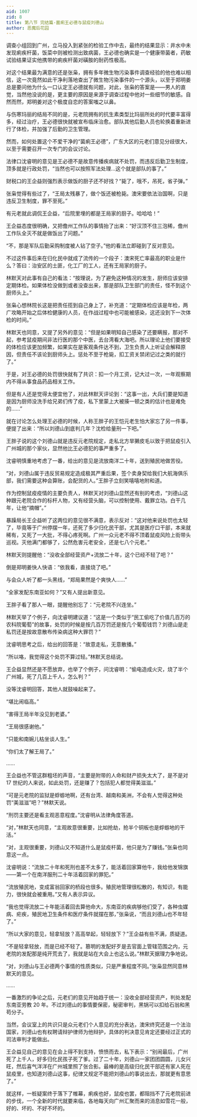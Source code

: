 ```yaml
---
aid: 1007
zid: 8
title: 第八节 完结篇-菌痢王必德与鼠疫刘德山
author: 恶魔后花园
---
```


调查小组回到广州，立马投入到紧张的检验工作中去，最终的结果显示：井水中未发现痢疾杆菌，饭菜中则被检测出致病菌，王必德也确实是一个健康带菌者，药敏试验结果证实他携带的痢疾杆菌对磺胺的耐药性极高。

对这个结果最为满意的还是张枭，拥有多年微生物污染事件调查经验的他也难以相信，这一次竟然如此干净利落地查出了微生物污染事件的一个源头，以至于郑明姜总是要问他为什么一口认定王必德就有问题，对此，张枭的答案是——男人的直觉，当然他没说的是，更主要的原因是来源于调查过程中他对一些细节的敏感。自然而然，郑明姜对这个极度自恋的答案嗤之以鼻。

与伤寒玛丽的结局不同的是，元老院拥有的抗生素类型比玛丽所处的时代要丰富得多，经过治疗，王必德很快就被宣布临床治愈。部队其他后勤人员也轮换着重新进行了体检，并加强了后勤的卫生管理。

然而，如何处置这个不爱干净的“菌痢王必德”，广东大区的元老们意见分歧很大，以至于需要召开一次专门的会议讨论。

法律口沈睿明的意见是王必德不是故意传播疾病就不处罚，而违反后勤卫生制度，顶多就是行政处罚，“当然也可以按照军法处理…这个就是部队的事了。”

财税口的王企益则强烈表示做饭的厨子还不好找？“毙了，哦不，吊死，省子弹。”

张枭觉得有些过了，“王局太残暴了，做个饭还被枪毙。澳宋要依法治国啊，只是违反卫生制度，罪不至死。”

有元老就此调侃王企益，“后院里埋的都是王局家的厨子。哈哈哈！”

王企益态度很明确，又把儋州工作队的事情抬了出来：“好汉顶不住三泡稀，儋州工作队全灭不就是做饭出了问题。”

“不，那是军队后勤采购制度被人钻了空子。”他的看法立即碰到了反对意见。

不过这件事后来在归化民中就成了流传的一个段子：澳宋死亡率最高的职业是什么？答曰：治安区的土匪，化工厂的工人，还有王局家的厨子。

林默天对此事有自己的看法：“按理说，为了避免这种情况的发生，厨师应该安排定期体检。如果体检没做到或者没查出来，那是部队卫生部门的责任，怪不到这个厨师头上。”

张枭心想林院长这是把责任揽到自己身上了，补充道：“定期体检应该是年检，两广攻略开始之后体检健康的人员，在作战过程中也可能被感染，这还没到下一次体检的时间。”

林默天也同意，又提了另外的意见：“但是如果明知自己感染了还要瞒报，那对不起，参考鼠疫期间非法行医的那个中医，去台湾看大海吧。所以理论上他们要接受的体检应该更加频繁，如果实在是客观条件达不到，卫生负责人上听证会解释原因，但责任不该论到厨师头上。惩处不至于枪毙，扣工资关禁闭记过之类的就行了。”

于是，对王必德的处罚很快就有了共识：扣一个月工资，记大过一次，一年观察期内不得从事食品药品相关工作。

但是有人还是觉得太便宜他了，对此林默天评论到：“这事一出，大兵们要是知道是因为厨师没洗手给兄弟们传了疫，私下里蒙上大被揍一顿之类的估计也是难免的……”

就在讨论怎么处理王必德的时候，人称王胖子的王恺元老生怕大家忘了另一件事，便提了出来：“所以刘德山到底判几年？沈检给量刑一下吧。”

王胖子说的这个刘德山就是违反元老院规定，走私北方旱獭皮毛以致于把鼠疫引入广州城的那个家伙，显然他比王必德犯的事严重多了。

沈睿明慎重地考虑了一番，给出的意见是流放南洋二十年，送到殖民地做苦役。

“对，刘德山属于违反贸易规定造成极其严重后果，签个卖身契给我们大航海俱乐部，我们需要这种会算账，会配货的人。”王胖子立刻笑嘻嘻地附和道。

作为控制鼠疫疫情的主要负责人，林默天对刘德山显然还有别的考虑，“刘德山这种跟元老院合作的标杆人物，又有经营头脑，可以控制使用、戴罪立功。白干几年，让他“摘帽”。”

暴躁局长王企益听了这两位的意见很不满意，表示反对：“这对他来说处罚也太轻了，毕竟等于广州停摆一年，还死了多少归化民干部，尤其是医疗口干部，本来就稀有，又死了一大批，不得心疼死啊。广州一众元老不得不顶着鼠疫风险上街带头巡视。灭他满门都够了，公然危害元老安全，还是七八个元老。”

林默天则提醒他：“没收全部经营资产+流放二十年，这个已经不轻了吧？”

倒是郑明姜快人快语：“依我看，直接烧了吧。”

与会众人听了都一头黑线，“郑局果然是个爽快人……”

“全家发配东南亚如何？”又有人提出新意见。

王胖子看了那人一眼，提醒他别忘了：“元老院不兴连坐。”

林默天举了个例子，向沈睿明建议道：“这是一个类似于“民工偷吃了价值几百万的农科院葡萄”的故事，处罚的时候是按几百万罚还是按几个葡萄钱罚？刘德山是走私罚还是按故意散布传染病这种大罪罚？”

沈睿明思考之后，给出的回答是：“故意走私，无意散播。”

“所以咯，我觉得这个处罚不算过轻。”林默天总结说。

王企益显然还是不愿放弃，也举了个例子，问沈睿明：“偷电造成火灾，烧了半个广州城，死了几百上千人，怎么判？”

没等沈睿明回答，其他人就鼓噪起来了。

“堪比闹临高。”

“害得王局半年没见到老婆。”

“王局很感谢他。”

“只能和南婉儿枯坐谈人生。”

“你们太了解王局了。”

……

王企益也不管这群粗坯的声音，“主要是附带的人命和财产损失太大了，是不是对 17 世纪的人来说，如此处罚，还是赚了？包括犯人都觉得美滋滋。”

“可是元老院的监狱是蜉蝣地啊，还有台湾、越南和美洲，不会有人觉得这种处罚“美滋滋”吧？”林默天说。

“刑罚主要还是看主观恶意程度。”沈睿明从法律角度答道。

“对，”林默天也同意，“主观故意很重要，比如抢劫，抢半个铜板也是蜉蝣地的干活。”

“对，主观很重要，刘德山又不知道什么是鼠疫杆菌，他只是为了赚钱。”张枭也同意这一点。

沈睿明说：“流放二十年和死刑也差不太多了，能活着回家算他牛，我给他发锦旗——第一个在南洋服刑二十年活着回家的罪犯。”

“流放殖民地，变成富翁回家的桥段也很多。殖民地管理很松散的，有知识，有能力，很快就会被重用。”又有人表示异议。

“我也觉得流放二十年能活着回去算他命大，东南亚的疾病够他们受了，各种虫媒病、疟疾，殖民地卫生条件和医疗条件就摆在那，”张枭说，“而且刘德山也不年轻了。”

“所以大家的意见，轻拿轻放？高高举起，轻轻放下？”王企益有些不满，质疑道。

“不是轻拿轻放，而是已经不轻了。篡明的发配好歹是去官面上管辖范围之内，元老院的发配那是纯开荒去了，我就是站在大会上也这么说。”林默天据理力争地说。

“对，刘德山与王必德两个事情的性质类似，只是严重程度不同。”张枭显然同意林默天的意见。

……

一番激烈的争论之后，元老们的意见开始趋于统一：没收全部经营资产，判处发配东南亚劳教 20 年。不过刘德山的事情要保密，秘密审判，黑锅可以扣给石翁和黑苟分子。

当然，会议室上的共识只是众元老们个人意见的充分表达，澳宋终究还是一个法治国家，刘德山也有权聘请辩护律师为他辩护，具体的判决意见肯定还要经过正式的司法审判才能做出。

王企益见自己的意见在会上得不到支持，愤愤而去，私下表示：“别闹最后，广州死了上千人，好多归化民孩子死了爹。过了二十年，刘德山一家团团圆圆，儿女兴旺，然后喜气洋洋在广州城里照了张合影。最棒的是高级归化民干部还有家人死在鼠疫里，也知道刘德山这事，纪律又规定不能把刘德山的事说出去，那就更有意思了。”

就这样，一桩疑案终于落下了帷幕，痢疾也好，鼠疫也罢，都阻挡不了元老院前进的步伐，一个全新的时代就要来临，各地每天向广州汇聚而来的消息如雪花一般，好的、坏的、不好不坏的。
